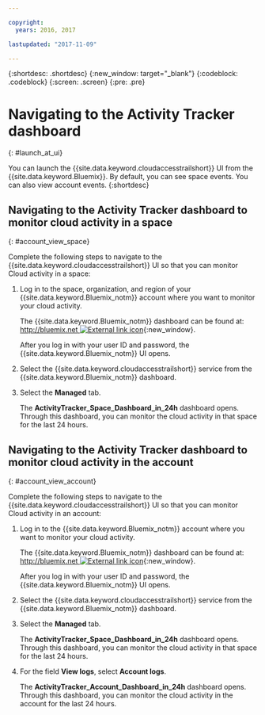 ```yaml
---

copyright:
  years: 2016, 2017

lastupdated: "2017-11-09"

---
```


{:shortdesc: .shortdesc}
{:new_window: target="_blank"}
{:codeblock: .codeblock}
{:screen: .screen}
{:pre: .pre}


# Navigating to the Activity Tracker dashboard
{: #launch_at_ui}

You can launch the {{site.data.keyword.cloudaccesstrailshort}} UI from the {{site.data.keyword.Bluemix}}. By default, you can see space events. You can also view account events.
{:shortdesc}
   

## Navigating to the Activity Tracker dashboard to monitor cloud activity in a space
{: #account_view_space}

Complete the following steps to navigate to the {{site.data.keyword.cloudaccesstrailshort}} UI so that you can monitor Cloud activity in a space:

1. Log in to the space, organization, and region of your {{site.data.keyword.Bluemix_notm}} account where you want to monitor your cloud activity.

    The {{site.data.keyword.Bluemix_notm}} dashboard can be found at: [http://bluemix.net ![External link icon](../../../../icons/launch-glyph.svg "External link icon")](http://bluemix.net){:new_window}.
    
	After you log in with your user ID and password, the {{site.data.keyword.Bluemix_notm}} UI opens.

2. Select the {{site.data.keyword.cloudaccesstrailshort}} service from the {{site.data.keyword.Bluemix_notm}} dashboard. 
    
3. Select the **Managed** tab.

    The **ActivityTracker_Space_Dashboard_in_24h** dashboard opens. Through this dashboard, you can monitor the cloud activity in that space for the last 24 hours. 


## Navigating to the Activity Tracker dashboard to monitor cloud activity in the account
{: #account_view_account}

Complete the following steps to navigate to the {{site.data.keyword.cloudaccesstrailshort}} UI so that you can monitor Cloud activity in an account:

1. Log in to the {{site.data.keyword.Bluemix_notm}} account where you want to monitor your cloud activity.

    The {{site.data.keyword.Bluemix_notm}} dashboard can be found at: [http://bluemix.net ![External link icon](../../../icons/launch-glyph.svg "External link icon")](http://bluemix.net){:new_window}.
    
	After you log in with your user ID and password, the {{site.data.keyword.Bluemix_notm}} UI opens.

2. Select the {{site.data.keyword.cloudaccesstrailshort}} service from the {{site.data.keyword.Bluemix_notm}} dashboard. 
    
3. Select the **Managed** tab.

    The **ActivityTracker_Space_Dashboard_in_24h** dashboard opens. Through this dashboard, you can monitor the cloud activity in that space for the last 24 hours. 

4. For the field **View logs**, select **Account logs**.

    The **ActivityTracker_Account_Dashboard_in_24h** dashboard opens. Through this dashboard, you can monitor the cloud activity in the account for the last 24 hours.
